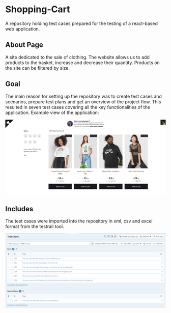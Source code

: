 # Shopping-Cart

A repository holding test cases prepared for the testing of a react-based web application.

## About Page

A site dedicated to the sale of clothing. The website allows us to add products to the basket, increase and decrease their quantity. Products on the site can be filtered by size. 

## Goal

The main reason for setting up the repository was to create test cases and scenarios, prepare test plans and get an overview of the project flow. This resulted in seven test cases covering all the key functionalities of the application. Example view of the application:

<img alt="Application view" src="https://github.com/Fibibb/Shopping-Cart/blob/main/app01.png">

## Includes

The test cases were imported into the repository in xml, csv and excel format from the testrail tool.

<img alt="Testrail view" src="https://github.com/Fibibb/Shopping-Cart/blob/main/testrail01.png">
